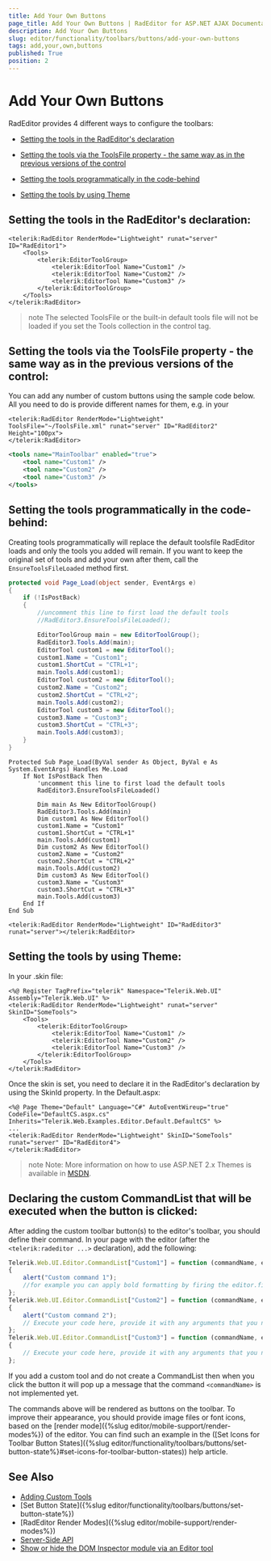```yaml
---
title: Add Your Own Buttons
page_title: Add Your Own Buttons | RadEditor for ASP.NET AJAX Documentation
description: Add Your Own Buttons
slug: editor/functionality/toolbars/buttons/add-your-own-buttons
tags: add,your,own,buttons
published: True
position: 2
---
```


# Add Your Own Buttons

RadEditor provides 4 different ways to configure the toolbars:

 * [Setting the tools in the RadEditor's declaration](#setting-the-tools-in-the-radeditors-declaration)
 
 * [Setting the tools via the ToolsFile property - the same way as in the previous versions of the control](#setting-the-tools-via-the-toolsfile-property---the-same-way-as-in-the-previous-versions-of-the-control)
 
 * [Setting the tools programmatically in the code-behind](#setting-the-tools-programmatically-in-the-code-behind)
 
 * [Setting the tools by using Theme](#setting-the-tools-by-using-theme)

## Setting the tools in the RadEditor's declaration:


````ASP.NET
<telerik:RadEditor RenderMode="Lightweight" runat="server" ID="RadEditor1">
	<Tools>
		<telerik:EditorToolGroup>
			<telerik:EditorTool Name="Custom1" />
			<telerik:EditorTool Name="Custom2" />
			<telerik:EditorTool Name="Custom3" />
		</telerik:EditorToolGroup>
	</Tools>
</telerik:RadEditor>
````

>note The selected ToolsFile or the built-in default tools file will not be loaded if you set the Tools collection in the control tag.

## Setting the tools via the ToolsFile property - the same way as in the previous versions of the control:

You can add any number of custom buttons using the sample code below. All you need to do is provide different names for them, e.g. in your

````ASP.NET
<telerik:RadEditor RenderMode="Lightweight" ToolsFile="~/ToolsFile.xml" runat="server" ID="RadEditor2" Height="100px">
</telerik:RadEditor>
````

````XML
<tools name="MainToolbar" enabled="true">  
	<tool name="Custom1" />  
	<tool name="Custom2" />  
	<tool name="Custom3" />
</tools>
````

## Setting the tools programmatically in the code-behind:

Creating tools programmatically will replace the default toolsfile RadEditor loads and only the tools you added will remain. If you want to keep the original set of tools and add your own after them, call the `EnsureToolsFileLoaded` method first.


````C#
protected void Page_Load(object sender, EventArgs e)
{
	if (!IsPostBack)
	{
		//uncomment this line to first load the default tools
		//RadEditor3.EnsureToolsFileLoaded();

		EditorToolGroup main = new EditorToolGroup();
		RadEditor3.Tools.Add(main);
		EditorTool custom1 = new EditorTool();
		custom1.Name = "Custom1";
		custom1.ShortCut = "CTRL+1";
		main.Tools.Add(custom1);
		EditorTool custom2 = new EditorTool();
		custom2.Name = "Custom2";
		custom2.ShortCut = "CTRL+2";
		main.Tools.Add(custom2);
		EditorTool custom3 = new EditorTool();
		custom3.Name = "Custom3";
		custom3.ShortCut = "CTRL+3";
		main.Tools.Add(custom3);
	}
}
````
````VB
Protected Sub Page_Load(ByVal sender As Object, ByVal e As System.EventArgs) Handles Me.Load
	If Not IsPostBack Then
		'uncomment this line to first load the default tools
		RadEditor3.EnsureToolsFileLoaded()

		Dim main As New EditorToolGroup()
		RadEditor3.Tools.Add(main)
		Dim custom1 As New EditorTool()
		custom1.Name = "Custom1"
		custom1.ShortCut = "CTRL+1"
		main.Tools.Add(custom1)
		Dim custom2 As New EditorTool()
		custom2.Name = "Custom2"
		custom2.ShortCut = "CTRL+2"
		main.Tools.Add(custom2)
		Dim custom3 As New EditorTool()
		custom3.Name = "Custom3"
		custom3.ShortCut = "CTRL+3"
		main.Tools.Add(custom3)
	End If
End Sub
````
````ASP.NET
<telerik:RadEditor RenderMode="Lightweight" ID="RadEditor3" runat="server"></telerik:RadEditor>
````

## Setting the tools by using Theme:

In your .skin file:

````ASP.NET
<%@ Register TagPrefix="telerik" Namespace="Telerik.Web.UI" Assembly="Telerik.Web.UI" %>
<telerik:RadEditor RenderMode="Lightweight" runat="server" SkinID="SomeTools">
	<Tools>
		<telerik:EditorToolGroup>
			<telerik:EditorTool Name="Custom1" />
			<telerik:EditorTool Name="Custom2" />
			<telerik:EditorTool Name="Custom3" />
		</telerik:EditorToolGroup>
	</Tools>
</telerik:RadEditor>
````

Once the skin is set, you need to declare it in the RadEditor's declaration by using the SkinId property. In the Default.aspx:

````ASP.NET
<%@ Page Theme="Default" Language="C#" AutoEventWireup="true" CodeFile="DefaultCS.aspx.cs" Inherits="Telerik.Web.Examples.Editor.Default.DefaultCS" %>
...
<telerik:RadEditor RenderMode="Lightweight" SkinID="SomeTools" runat="server" ID="RadEditor4">
</telerik:RadEditor>
````

>note Note: More information on how to use ASP.NET 2.x Themes is available in [MSDN](http://msdn2.microsoft.com/en-us/library/wcyt4fxb(vs.80).aspx).

## Declaring the custom CommandList that will be executed when the button is clicked:

After adding the custom toolbar button(s) to the editor's toolbar, you should define their command. In your page with the editor (after the `<telerik:radeditor ...>` declaration), add the following:

````JavaScript
Telerik.Web.UI.Editor.CommandList["Custom1"] = function (commandName, editor, args)
{
	alert("Custom command 1");
	//for example you can apply bold formatting by firing the editor.fire("Bold");
};
Telerik.Web.UI.Editor.CommandList["Custom2"] = function (commandName, editor, args)
{
	alert("Custom command 2");
	// Execute your code here, provide it with any arguments that you need, etc.
};
Telerik.Web.UI.Editor.CommandList["Custom3"] = function (commandName, editor, args)
{   
	// Execute your code here, provide it with any arguments that you need, etc.
};
````

If you add a custom tool and do not create a CommandList then when you click the button it will pop up a message that the command `<commandName>` is not implemented yet.

The commands above will be rendered as buttons on the toolbar. To improve their appearance, you should provide image files or font icons, based on the [render mode]({%slug editor/mobile-support/render-modes%}) of the editor. You can find such an example in the ([Set Icons for Toolbar Button States]({%slug editor/functionality/toolbars/buttons/set-button-state%}#set-icons-for-toolbar-button-states)) help article.


## See Also

 * [Adding Custom Tools](http://demos.telerik.com/aspnet-ajax/Editor/Examples/CustomTools/DefaultCS.aspx)
 * [Set Button State]({%slug editor/functionality/toolbars/buttons/set-button-state%})
 * [RadEditor Render Modes]({%slug editor/mobile-support/render-modes%})
 * [Server-Side API](http://demos.telerik.com/aspnet/prometheus/Editor/Examples/ServersideAPI/DefaultCS.aspx)
 * [Show or hide the DOM Inspector module via an Editor tool](http://www.telerik.com/support/code-library/show-or-hide-the-dom-inspector-module-via-an-editor-tool)
